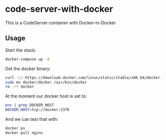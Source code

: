 # code-server-with-docker

This is a CodeServer container with Docker-in-Docker 

## Usage

Start the stack:

```bash
docker-compose up -d
```

Get the docker binary:

```bash
curl -Ls https://download.docker.com/linux/static/stable/x86_64/docker-20.10.24.tgz | tar -xz
sudo mv docker/docker /usr/bin/docker
rm -rf docker
```

At the moment our docker host is set to: 

```bash
env | grep DOCKER_HOST
DOCKER_HOST=tcp://docker:2376
```

And we can test that with:

```bash
docker ps
docker pull nginx
```
